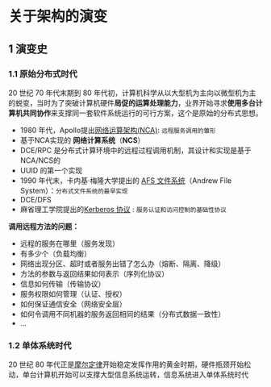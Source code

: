 # 关于架构的演变



## 1 演变史

### 1.1 原始分布式时代

20 世纪 70 年代末期到 80 年代初，计算机科学从以大型机为主向以微型机为主的蜕变，当时为了突破计算机硬件**局促的运算处理能力**，业界开始寻求**使用多台计算机共同协作**来支撑同一套软件系统运行的可行方案，这个是原始的分布式思想。

-  1980 年代，Apollo提出[网络运算架构(NCA)](https://en.wikipedia.org/wiki/Network_Computing_System): `远程服务调用的雏形`
  -  基于NCA实现的 **网络计算系统**（**NCS**）
  - DCE/RPC 是分布式计算环境中的远程过程调用机制，其设计和实现是基于NCA/NCS的
  - UUID 的第一个实现
-  1990 年代末，卡内基·梅隆大学提出的 [AFS 文件系统](https://en.wikipedia.org/wiki/Andrew_File_System)（Andrew File System）：`分布式文件系统的最早实现`
  -  DCE/DFS
- 麻省理工学院提出的[Kerberos 协议](https://en.wikipedia.org/wiki/Kerberos_(protocol)) : `服务认证和访问控制的基础性协议`



**调用远程方法的问题：**

- 远程的服务在哪里（服务发现）
- 有多少个（负载均衡）
- 网络出现分区、超时或者服务出错了怎么办（熔断、隔离、降级）
- 方法的参数与返回结果如何表示（序列化协议）
- 信息如何传输（传输协议）
- 服务权限如何管理（认证、授权）
- 如何保证通信安全（网络安全层）
- 如何令调用不同机器的服务返回相同的结果（分布式数据一致性）
- ...



### 1.2 单体系统时代

20 世纪 80 年代正是[摩尔定律](https://zh.wikipedia.org/wiki/摩尔定律)开始稳定发挥作用的黄金时期，硬件瓶颈开始松动，单台计算机开始可以支撑大型信息系统运转，信息系统进入单体系统时代
